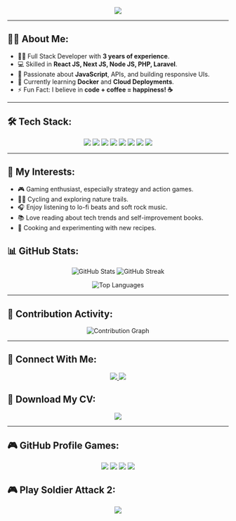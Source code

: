 <!-- Header Section -->
<p align="center">
  <img src="https://readme-typing-svg.herokuapp.com?size=20&duration=5000&color=42A5F5&center=true&vCenter=true&lines=Hi+there!+I'm+Md.+Jamil+Hossain+👋;Full+Stack+Developer+🚀;I+❤+React+%26+Node.js+%26+PHP+And+Laravel;Welcome+to+my+GitHub+Profile!">
</p>

---

<!-- About Me Section -->
## 👨‍💻 About Me:
- 🧑‍💼 Full Stack Developer with **3 years of experience**.
- 💻 Skilled in **React JS, Next JS, Node JS, PHP, Laravel**.
- 🎯 Passionate about **JavaScript**, APIs, and building responsive UIs.
- 🌱 Currently learning **Docker** and **Cloud Deployments**.
- ⚡ Fun Fact: I believe in **code + coffee = happiness! ☕**

---

<!-- Skills Section -->
## 🛠️ Tech Stack:
<p align="center">
  <img src="https://img.shields.io/badge/JavaScript-323330?style=flat&logo=javascript&logoColor=F7DF1E" />
  <img src="https://img.shields.io/badge/React-20232A?style=flat&logo=react&logoColor=61DAFB" />
  <img src="https://img.shields.io/badge/Node.js-339933?style=flat&logo=node.js&logoColor=white" />
  <img src="https://img.shields.io/badge/Next.js-000000?style=flat&logo=nextdotjs&logoColor=white" />
  <img src="https://img.shields.io/badge/PHP-777BB4?style=flat&logo=php&logoColor=white" />
  <img src="https://img.shields.io/badge/Laravel-FF2D20?style=flat&logo=laravel&logoColor=white" />
  <img src="https://img.shields.io/badge/MySQL-00000F?style=flat&logo=mysql&logoColor=white" />
  <img src="https://img.shields.io/badge/Git-F05032?style=flat&logo=git&logoColor=white" />
</p>

---

## 🌟 My Interests:
- 🎮 Gaming enthusiast, especially strategy and action games.
- 🚴‍♂️ Cycling and exploring nature trails.
- 🎧 Enjoy listening to lo-fi beats and soft rock music.
- 📚 Love reading about tech trends and self-improvement books.
- 🍳 Cooking and experimenting with new recipes.

<!-- GitHub Stats Section -->
## 📊 GitHub Stats:
<p align="center">
  <img src="https://github-readme-stats.vercel.app/api?username=jamilhossain1997&show_icons=true&theme=radical&count_private=true" alt="GitHub Stats">
  <img src="https://github-readme-streak-stats.herokuapp.com?user=jamilhossain1997&theme=radical&hide_border=true" alt="GitHub Streak">
</p>

<!-- Most Used Languages -->
<p align="center">
  <img src="https://github-readme-stats.vercel.app/api/top-langs/?username=jamilhossain1997&layout=compact&theme=radical" alt="Top Languages">
</p>

---

<!-- Contributions Graph -->
## 🚀 Contribution Activity:
<p align="center">
  <img src="https://github-readme-activity-graph.vercel.app/graph?username=jamilhossain1997&theme=react-dark&hide_border=true" alt="Contribution Graph">
</p>

---

<!-- Contact Section -->
## 🔗 Connect With Me:
<p align="center">
  <a href="https://www.linkedin.com/in/jamil-hossain-259819219/" target="_blank">
    <img src="https://img.shields.io/badge/LinkedIn-0077B5?style=flat&logo=linkedin&logoColor=white" />
  </a>
  <a href="mailto:jamilhossain4792@gmail.com" target="_blank">
    <img src="https://img.shields.io/badge/Email-D14836?style=flat&logo=gmail&logoColor=white" />
  </a>
</p>

## 📄 Download My CV:
<p align="center">
  <a href="https://drive.google.com/file/d/19pXyV9DNovkCZ-QPLRQLoI4k_IZ4ttrH/view?usp=sharing" download target="_blank">
    <img src="https://img.shields.io/badge/Download%20CV-0077B5?style=for-the-badge&logo=googledrive&logoColor=white" />
  </a>
</p>


---

## 🎮 GitHub Profile Games:
<p align="center">
  <img src="https://img.shields.io/badge/Game%20Mode-Unlocked%20🕹️-blue" />
  <img src="https://img.shields.io/badge/Coding%20Level-Expert%20🚀-green" />
  <img src="https://img.shields.io/badge/Projects%20Completed-50+-purple" />
  <img src="https://img.shields.io/badge/Commit%20Streak%20🔥-Challenge%20Accepted-red" />
</p>

## 🎮 Play Soldier Attack 2:
<p align="center">
  <a href="https://htmlgames.com/SoldierAttack2/" target="_blank">
    <img src="https://img.shields.io/badge/Play%20Soldier%20Attack%202-Here-ff69b4?style=for-the-badge&logo=game&logoColor=white" />
  </a>
</p>

